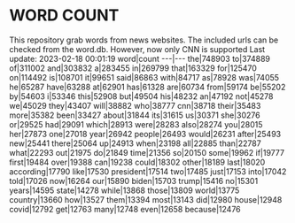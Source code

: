 # WORD COUNT
This repository grab words from news websites. The included urls can be checked from the word.db.
However, now only CNN is supported
Last update: 2023-02-18 00:01:19
word|count
---|---
the|748903
to|374889
of|311002
and|303832
a|283455
in|269799
that|163329
for|125470
on|114492
is|108701
it|99651
said|86863
with|84717
as|78928
was|74055
he|65287
have|63288
at|62901
has|61328
are|60734
from|59174
be|55202
by|54603
i|53346
this|52908
but|49504
his|48232
an|47192
not|45278
we|45029
they|43407
will|38882
who|38777
cnn|38718
their|35483
more|35382
been|33427
about|31844
its|31615
us|30371
she|30276
or|29525
had|29091
which|28913
were|28283
also|28274
you|28015
her|27873
one|27018
year|26942
people|26493
would|26231
after|25493
new|25441
there|25064
up|24913
when|23198
all|22885
than|22787
what|22293
out|21975
do|21849
time|21356
so|20150
some|19962
if|19777
first|19484
over|19388
can|19238
could|18302
other|18189
last|18020
according|17790
like|17530
president|17514
two|17485
just|17153
into|17042
told|17026
now|16264
our|15890
biden|15703
trump|15416
no|15301
years|14595
state|14278
while|13868
those|13809
world|13775
country|13660
how|13527
them|13394
most|13143
did|12980
house|12948
covid|12792
get|12763
many|12748
even|12658
because|12476
